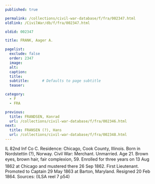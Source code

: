 ```yaml
---
published: true

permalink: /collections/civil-war-database/f/fra/002347.html
oldlink: /CivilWar/db/f/fra/002347.html

oldid: 002347

title: FRANK, Aager A.

pagelist:
  exclude: false
  order: 2347
  image: 
  alt:
  caption:
  title:
  subtitle:      # Defaults to page subtitle
  teaser:

category: 
  - F 
  - FRA

previous:
  title: FRANDSEN, Konrad
  url: /collections/civil-war-database/f/fra/002346.html  
next:
  title: FRANSEN (?), Hans
  url: /collections/civil-war-database/f/fra/002348.html   
---
```

IL 82nd Inf Co C. Residence: Chicago, Cook County, Illinois. Born in Nordstettin (?), Norway. Civil War: Merchant. Unmarried. Age 21. Brown eyes, brown hair, fair complexion, 5&#146;9&#148;. Enrolled for three years on 13 Aug 1862 at Chicago and mustered there 26 Sep 1862. First Lieutenant. Promoted to Captain 29 May 1863 at Barton, Maryland. Resigned 20 Feb 1864. Sources: (ILSA reel 7 p54)